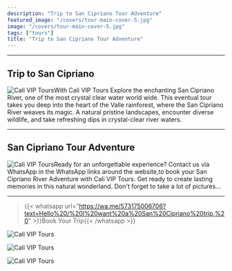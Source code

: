 ```yaml
---
description: "Trip to San Cipriano Tour Adventure"
featured_image: "/covers/tour-main-cover-5.jpg"
image: "/covers/tour-main-cover-5.jpg"
tags: ["tours"]
title: "Trip to San Cipriano Tour Adventure"
---
```


---

## Trip to San Cipriano

![Cali VIP Tours](/images/tour-entry-17.jpg)With Cali VIP Tours Explore the enchanting San Cipriano River, one of the most crystal clear water world wide. This eventual tour takes you deep into the heart of the Valle rainforest, where the San Cipriano River weaves its magic. A natural pristine landscapes, encounter diverse wildlife, and take refreshing dips in crystal-clear river waters.

---

## San Cipriano Tour Adventure

![Cali VIP Tours](/images/tour-entry-18.jpg)Ready for an unforgettable experience? Contact us via WhatsApp in the WhatsApp links around the website,to book your San Cipriano River Adventure with Cali VIP Tours. Get ready to create lasting memories in this natural wonderland. Don't forget to take a lot of pictures...

---

> {{< whatsapp url="https://wa.me/573175006706?text=Hello%20/%20I%20want%20a%20San%20Cipriano%20trip,%20" >}}Book Your Trip{{< /whatsapp >}}

![Cali VIP Tours](https://images.pexels.com/photos/5368886/pexels-photo-5368886.jpeg?auto=compress&cs=tinysrgb&w=1260&h=750&dpr=1)

![Cali VIP Tours](https://images.pexels.com/photos/7082673/pexels-photo-7082673.jpeg?auto=compress&cs=tinysrgb&w=1260&h=750&dpr=1)

![Cali VIP Tours](https://images.pexels.com/photos/6438969/pexels-photo-6438969.jpeg?auto=compress&cs=tinysrgb&w=1260&h=750&dpr=1)